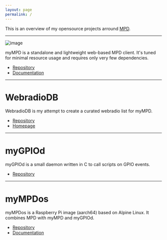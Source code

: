 ```yaml
---
layout: page
permalink: /
---
```


This is an overview of my opensource projects arround [MPD](https://www.musicpd.org/).

<hr/>

![image](https://jcorporation.github.io/assets/mympd-logo-schriftzug.svg)

myMPD is a standalone and lightweight web-based MPD client. It's tuned for minimal resource usage and requires only very few dependencies.

- [Repository](https://github.com/jcorporation/myMPD)
- [Documentation](https://github.com/jcorporation/myMPD/wiki)

<hr/>

# WebradioDB

WebradioDB is my attempt to create a curated webradio list for myMPD.

- [Repository](https://github.com/jcorporation/webradiodb)
- [Homepage](https://jcorporation.github.io/webradiodb/)

<hr/>

# myGPIOd

myGPIOd is a small daemon written in C to call scripts on GPIO events.

- [Repository](https://github.com/jcorporation/myGPIOd)

<hr />

# myMPDos

myMPDos is a Raspberry Pi image (aarch64) based on Alpine Linux. It combines MPD with myMPD and myGPIOd.

- [Repository](https://github.com/jcorporation/myMPDos)
- [Documentation](https://github.com/jcorporation/myMPDos/wiki)
